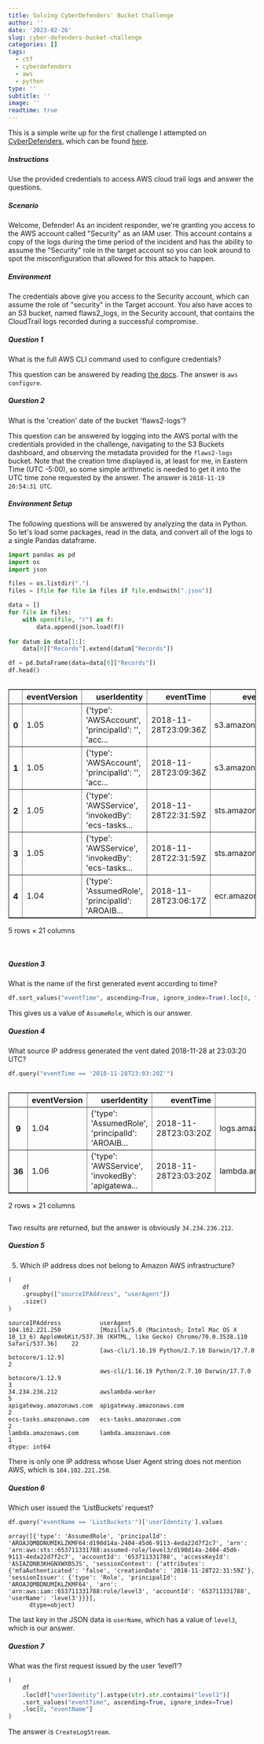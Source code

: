 ```yaml
---
title: Solving CyberDefenders' Bucket Challenge
author: ''
date: '2023-02-26'
slug: cyber-defenders-bucket-challenge
categories: []
tags:
  - ctf
  - cyberdefenders
  - aws
  - python
type: ''
subtitle: ''
image: ''
readtime: true
---
```


This is a simple write up for the first challenge I attempted on [CyberDefenders](https://cyberdefenders.org), which can be found [here](https://cyberdefenders.org/blueteam-ctf-challenges/84#nav-questions).

##### Instructions
Use the provided credentials to access AWS cloud trail logs and answer the questions.

##### Scenario
Welcome, Defender! As an incident responder, we're granting you access to the AWS account called "Security" as an IAM user. This account contains a copy of the logs during the time period of the incident and has the ability to assume the "Security" role in the target account so you can look around to spot the misconfiguration that allowed for this attack to happen.

##### Environment
The credentials above give you access to the Security account, which can assume the role of "security" in the Target account. You also have acces to an S3 bucket, named flaws2_logs, in the Security account, that contains the CloudTrail logs recorded during a successful compromise. 

##### Question 1
What is the full AWS CLI command used to configure credentials?

This question can be answered by reading [the docs](https://docs.aws.amazon.com/cli/latest/userguide/cli-chap-configure.html). The answer is `aws configure`.

##### Question 2
What is the 'creation' date of the bucket 'flaws2-logs'?

This question can be answered by logging into the AWS portal with the credentials provided in the challenge, navigating to the S3 Buckets dashboard, and observing the metadata provided for the `flaws2-logs` bucket. Note that the creation time displayed is, at least for me, in Eastern Time (UTC -5:00), so some simple arithmetic is needed to get it into the UTC time zone requested by the answer. The answer is `2018-11-19 20:54:31 UTC`.

##### Environment Setup

The following questions will be answered by analyzing the data in Python. So let's load some packages, read in the data, and convert all of the logs to a single Pandas dataframe.


```python
import pandas as pd
import os
import json

files = os.listdir(".")
files = [file for file in files if file.endswith(".json")]

data = []
for file in files:
    with open(file, "r") as f:
        data.append(json.load(f))
        
for datum in data[1:]:
    data[0]["Records"].extend(datum["Records"])

df = pd.DataFrame(data=data[0]["Records"])
df.head()
```

<div style="overflow-x: auto;">
<style scoped>
    .dataframe tbody tr th:only-of-type {
        vertical-align: middle;
    }

    .dataframe tbody tr th {
        vertical-align: top;
    }

    .dataframe thead th {
        text-align: right;
    }
</style>
<table border="1" class="dataframe">
  <thead>
    <tr style="text-align: right;">
      <th></th>
      <th>eventVersion</th>
      <th>userIdentity</th>
      <th>eventTime</th>
      <th>eventSource</th>
      <th>eventName</th>
      <th>awsRegion</th>
      <th>sourceIPAddress</th>
      <th>userAgent</th>
      <th>requestParameters</th>
      <th>responseElements</th>
      <th>...</th>
      <th>requestID</th>
      <th>eventID</th>
      <th>readOnly</th>
      <th>resources</th>
      <th>eventType</th>
      <th>recipientAccountId</th>
      <th>sharedEventID</th>
      <th>errorCode</th>
      <th>errorMessage</th>
      <th>managementEvent</th>
    </tr>
  </thead>
  <tbody>
    <tr>
      <th>0</th>
      <td>1.05</td>
      <td>{'type': 'AWSAccount', 'principalId': '', 'acc...</td>
      <td>2018-11-28T23:09:36Z</td>
      <td>s3.amazonaws.com</td>
      <td>GetObject</td>
      <td>us-east-1</td>
      <td>104.102.221.250</td>
      <td>[Mozilla/5.0 (Macintosh; Intel Mac OS X 10_13_...</td>
      <td>{'bucketName': 'the-end-962b72bjahfm5b4wcktm8t...</td>
      <td>None</td>
      <td>...</td>
      <td>EDFBFC9CE11E755F</td>
      <td>ea33682d-0829-40c1-9820-bd721b9aede8</td>
      <td>True</td>
      <td>[{'type': 'AWS::S3::Object', 'ARN': 'arn:aws:s...</td>
      <td>AwsApiCall</td>
      <td>653711331788</td>
      <td>a59b4ac8-6a51-44ff-ab76-e66f75bd95ce</td>
      <td>NaN</td>
      <td>NaN</td>
      <td>NaN</td>
    </tr>
    <tr>
      <th>1</th>
      <td>1.05</td>
      <td>{'type': 'AWSAccount', 'principalId': '', 'acc...</td>
      <td>2018-11-28T23:09:36Z</td>
      <td>s3.amazonaws.com</td>
      <td>GetObject</td>
      <td>us-east-1</td>
      <td>104.102.221.250</td>
      <td>[Mozilla/5.0 (Macintosh; Intel Mac OS X 10_13_...</td>
      <td>{'bucketName': 'the-end-962b72bjahfm5b4wcktm8t...</td>
      <td>None</td>
      <td>...</td>
      <td>9880010F3D39F3AC</td>
      <td>dee6f6a3-f18a-40db-a6fd-b96d05502266</td>
      <td>True</td>
      <td>[{'type': 'AWS::S3::Object', 'ARN': 'arn:aws:s...</td>
      <td>AwsApiCall</td>
      <td>653711331788</td>
      <td>f8c6cdc8-6ec1-4e14-9a0e-f300b16e282e</td>
      <td>NaN</td>
      <td>NaN</td>
      <td>NaN</td>
    </tr>
    <tr>
      <th>2</th>
      <td>1.05</td>
      <td>{'type': 'AWSService', 'invokedBy': 'ecs-tasks...</td>
      <td>2018-11-28T22:31:59Z</td>
      <td>sts.amazonaws.com</td>
      <td>AssumeRole</td>
      <td>us-east-1</td>
      <td>ecs-tasks.amazonaws.com</td>
      <td>ecs-tasks.amazonaws.com</td>
      <td>{'roleSessionName': 'd190d14a-2404-45d6-9113-4...</td>
      <td>{'credentials': {'sessionToken': 'FQoGZXIvYXdz...</td>
      <td>...</td>
      <td>6b7d6c60-f35d-11e8-becc-39e7d43d4afe</td>
      <td>6177ca7e-860e-482c-bde9-50c735af58d6</td>
      <td>NaN</td>
      <td>[{'ARN': 'arn:aws:iam::653711331788:role/level...</td>
      <td>AwsApiCall</td>
      <td>653711331788</td>
      <td>1d18bf74-8392-4496-9dc4-a45cb799b8b4</td>
      <td>NaN</td>
      <td>NaN</td>
      <td>NaN</td>
    </tr>
    <tr>
      <th>3</th>
      <td>1.05</td>
      <td>{'type': 'AWSService', 'invokedBy': 'ecs-tasks...</td>
      <td>2018-11-28T22:31:59Z</td>
      <td>sts.amazonaws.com</td>
      <td>AssumeRole</td>
      <td>us-east-1</td>
      <td>ecs-tasks.amazonaws.com</td>
      <td>ecs-tasks.amazonaws.com</td>
      <td>{'roleSessionName': 'd190d14a-2404-45d6-9113-4...</td>
      <td>{'credentials': {'sessionToken': 'FQoGZXIvYXdz...</td>
      <td>...</td>
      <td>6b80a0b1-f35d-11e8-becc-39e7d43d4afe</td>
      <td>457af3a9-0b1b-44ca-91e1-8f4a0f873149</td>
      <td>NaN</td>
      <td>[{'ARN': 'arn:aws:iam::653711331788:role/ecsTa...</td>
      <td>AwsApiCall</td>
      <td>653711331788</td>
      <td>5397e1a9-82c7-4a00-9b1c-e44cbd688aa1</td>
      <td>NaN</td>
      <td>NaN</td>
      <td>NaN</td>
    </tr>
    <tr>
      <th>4</th>
      <td>1.04</td>
      <td>{'type': 'AssumedRole', 'principalId': 'AROAIB...</td>
      <td>2018-11-28T23:06:17Z</td>
      <td>ecr.amazonaws.com</td>
      <td>BatchGetImage</td>
      <td>us-east-1</td>
      <td>104.102.221.250</td>
      <td>aws-cli/1.16.19 Python/2.7.10 Darwin/17.7.0 bo...</td>
      <td>{'imageIds': [{'imageTag': 'latest'}], 'reposi...</td>
      <td>None</td>
      <td>...</td>
      <td>35ea9256-f362-11e8-86cf-35c48074ab0a</td>
      <td>b2867f3e-810c-47d1-9657-edb886e03fe6</td>
      <td>NaN</td>
      <td>[{'ARN': 'arn:aws:ecr:us-east-1:653711331788:r...</td>
      <td>AwsApiCall</td>
      <td>653711331788</td>
      <td>NaN</td>
      <td>NaN</td>
      <td>NaN</td>
      <td>NaN</td>
    </tr>
  </tbody>
</table>
<p>5 rows × 21 columns</p>
</div>

<br/>

##### Question 3
What is the name of the first generated event according to time?


```python
df.sort_values("eventTime", ascending=True, ignore_index=True).loc[0, "eventName"]
```

This gives us a value of `AssumeRole`, which is our answer.



##### Question 4
What source IP address generated the vent dated 2018-11-28 at 23:03:20 UTC?

```python
df.query("eventTime == '2018-11-28T23:03:20Z'")
```


<div style="overflow-x: auto;">
<style scoped>
    .dataframe tbody tr th:only-of-type {
        vertical-align: middle;
    }

    .dataframe tbody tr th {
        vertical-align: top;
    }

    .dataframe thead th {
        text-align: right;
    }
</style>
<table border="1" class="dataframe">
  <thead>
    <tr style="text-align: right;">
      <th></th>
      <th>eventVersion</th>
      <th>userIdentity</th>
      <th>eventTime</th>
      <th>eventSource</th>
      <th>eventName</th>
      <th>awsRegion</th>
      <th>sourceIPAddress</th>
      <th>userAgent</th>
      <th>requestParameters</th>
      <th>responseElements</th>
      <th>...</th>
      <th>requestID</th>
      <th>eventID</th>
      <th>readOnly</th>
      <th>resources</th>
      <th>eventType</th>
      <th>recipientAccountId</th>
      <th>sharedEventID</th>
      <th>errorCode</th>
      <th>errorMessage</th>
      <th>managementEvent</th>
    </tr>
  </thead>
  <tbody>
    <tr>
      <th>9</th>
      <td>1.04</td>
      <td>{'type': 'AssumedRole', 'principalId': 'AROAIB...</td>
      <td>2018-11-28T23:03:20Z</td>
      <td>logs.amazonaws.com</td>
      <td>CreateLogStream</td>
      <td>us-east-1</td>
      <td>34.234.236.212</td>
      <td>awslambda-worker</td>
      <td>None</td>
      <td>None</td>
      <td>...</td>
      <td>cc9ae337-f361-11e8-894e-cbc2b0778d92</td>
      <td>483557d2-2b35-4fc6-b682-ff5dbc96eccf</td>
      <td>NaN</td>
      <td>NaN</td>
      <td>AwsApiCall</td>
      <td>653711331788</td>
      <td>NaN</td>
      <td>AccessDenied</td>
      <td>User: arn:aws:sts::653711331788:assumed-role/l...</td>
      <td>NaN</td>
    </tr>
    <tr>
      <th>36</th>
      <td>1.06</td>
      <td>{'type': 'AWSService', 'invokedBy': 'apigatewa...</td>
      <td>2018-11-28T23:03:20Z</td>
      <td>lambda.amazonaws.com</td>
      <td>Invoke</td>
      <td>us-east-1</td>
      <td>apigateway.amazonaws.com</td>
      <td>apigateway.amazonaws.com</td>
      <td>{'functionName': 'arn:aws:lambda:us-east-1:653...</td>
      <td>None</td>
      <td>...</td>
      <td>cc96765b-f361-11e8-a2d8-2b201bd316c5</td>
      <td>949e83c0-0d98-4b7d-8845-5e2fe3eafde4</td>
      <td>False</td>
      <td>[{'accountId': '653711331788', 'type': 'AWS::L...</td>
      <td>AwsApiCall</td>
      <td>653711331788</td>
      <td>a63b106b-e331-4778-a6c0-64e397216fde</td>
      <td>NaN</td>
      <td>NaN</td>
      <td>False</td>
    </tr>
  </tbody>
</table>
<p>2 rows × 21 columns</p>
</div>

Two results are returned, but the answer is obviously `34.234.236.212`.

##### Question 5
5. Which IP address does not belong to Amazon AWS infrastructure?

```python
(
    df
    .groupby(["sourceIPAddress", "userAgent"])
    .size()
)
```




    sourceIPAddress           userAgent                                                                                                                  
    104.102.221.250           [Mozilla/5.0 (Macintosh; Intel Mac OS X 10_13_6) AppleWebKit/537.36 (KHTML, like Gecko) Chrome/70.0.3538.110 Safari/537.36]    22
                              [aws-cli/1.16.19 Python/2.7.10 Darwin/17.7.0 botocore/1.12.9]                                                                   2
                              aws-cli/1.16.19 Python/2.7.10 Darwin/17.7.0 botocore/1.12.9                                                                     3
    34.234.236.212            awslambda-worker                                                                                                                5
    apigateway.amazonaws.com  apigateway.amazonaws.com                                                                                                        2
    ecs-tasks.amazonaws.com   ecs-tasks.amazonaws.com                                                                                                         2
    lambda.amazonaws.com      lambda.amazonaws.com                                                                                                            1
    dtype: int64



There is only one IP address whose User Agent string does not mention AWS, which is `104.102.221.250`.

##### Question 6
Which user issued the ‘ListBuckets’ request?

```python
df.query("eventName == 'ListBuckets'")['userIdentity'].values
```




    array([{'type': 'AssumedRole', 'principalId': 'AROAJQMBDNUMIKLZKMF64:d190d14a-2404-45d6-9113-4eda22d7f2c7', 'arn': 'arn:aws:sts::653711331788:assumed-role/level3/d190d14a-2404-45d6-9113-4eda22d7f2c7', 'accountId': '653711331788', 'accessKeyId': 'ASIAZQNB3KHGNXWXBSJS', 'sessionContext': {'attributes': {'mfaAuthenticated': 'false', 'creationDate': '2018-11-28T22:31:59Z'}, 'sessionIssuer': {'type': 'Role', 'principalId': 'AROAJQMBDNUMIKLZKMF64', 'arn': 'arn:aws:iam::653711331788:role/level3', 'accountId': '653711331788', 'userName': 'level3'}}}],
          dtype=object)



The last key in the JSON data is `userName`, which has a value of `level3`, which is our answer.

##### Question 7
What was the first request issued by the user ‘level1’?

```python
(
    df
    .loc[df["userIdentity"].astype(str).str.contains("level1")]
    .sort_values("eventTime", ascending=True, ignore_index=True)
    .loc[0, "eventName"]
)
```

The answer is `CreateLogStream`.


